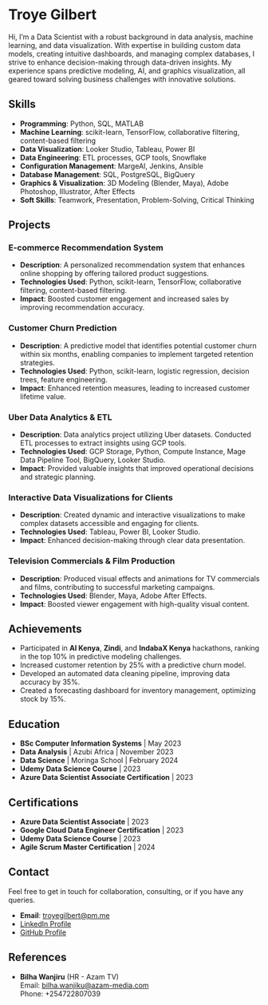 # Troye Gilbert

Hi, I’m a Data Scientist with a robust background in data analysis, machine learning, and data visualization. With expertise in building custom data models, creating intuitive dashboards, and managing complex databases, I strive to enhance decision-making through data-driven insights. My experience spans predictive modeling, AI, and graphics visualization, all geared toward solving business challenges with innovative solutions.

## Skills

- **Programming**: Python, SQL, MATLAB
- **Machine Learning**: scikit-learn, TensorFlow, collaborative filtering, content-based filtering
- **Data Visualization**: Looker Studio, Tableau, Power BI
- **Data Engineering**: ETL processes, GCP tools, Snowflake
- **Configuration Management**: MargeAI, Jenkins, Ansible
- **Database Management**: SQL, PostgreSQL, BigQuery
- **Graphics & Visualization**: 3D Modeling (Blender, Maya), Adobe Photoshop, Illustrator, After Effects
- **Soft Skills**: Teamwork, Presentation, Problem-Solving, Critical Thinking

## Projects

### E-commerce Recommendation System
- **Description**: A personalized recommendation system that enhances online shopping by offering tailored product suggestions.
- **Technologies Used**: Python, scikit-learn, TensorFlow, collaborative filtering, content-based filtering.
- **Impact**: Boosted customer engagement and increased sales by improving recommendation accuracy.

### Customer Churn Prediction
- **Description**: A predictive model that identifies potential customer churn within six months, enabling companies to implement targeted retention strategies.
- **Technologies Used**: Python, scikit-learn, logistic regression, decision trees, feature engineering.
- **Impact**: Enhanced retention measures, leading to increased customer lifetime value.

### Uber Data Analytics & ETL
- **Description**: Data analytics project utilizing Uber datasets. Conducted ETL processes to extract insights using GCP tools.
- **Technologies Used**: GCP Storage, Python, Compute Instance, Mage Data Pipeline Tool, BigQuery, Looker Studio.
- **Impact**: Provided valuable insights that improved operational decisions and strategic planning.

### Interactive Data Visualizations for Clients
- **Description**: Created dynamic and interactive visualizations to make complex datasets accessible and engaging for clients.
- **Technologies Used**: Tableau, Power BI, Looker Studio.
- **Impact**: Enhanced decision-making through clear data presentation.

### Television Commercials & Film Production
- **Description**: Produced visual effects and animations for TV commercials and films, contributing to successful marketing campaigns.
- **Technologies Used**: Blender, Maya, Adobe After Effects.
- **Impact**: Boosted viewer engagement with high-quality visual content.

## Achievements
- Participated in **AI Kenya**, **Zindi**, and **IndabaX Kenya** hackathons, ranking in the top 10% in predictive modeling challenges.
- Increased customer retention by 25% with a predictive churn model.
- Developed an automated data cleaning pipeline, improving data accuracy by 35%.
- Created a forecasting dashboard for inventory management, optimizing stock by 15%.

## Education
- **BSc Computer Information Systems** | May 2023
- **Data Analysis** | Azubi Africa | November 2023
- **Data Science** | Moringa School | February 2024
- **Udemy Data Science Course** | 2023
- **Azure Data Scientist Associate Certification** | 2023

## Certifications
- **Azure Data Scientist Associate** | 2023
- **Google Cloud Data Engineer Certification** | 2023
- **Udemy Data Science Course** | 2023
- **Agile Scrum Master Certification** | 2024

## Contact
Feel free to get in touch for collaboration, consulting, or if you have any queries.

- **Email**: [troyegilbert@pm.me](mailto:troyegilbert@pm.me)
- [LinkedIn Profile](https://www.linkedin.com/in/troyegilbert77/)
- [GitHub Profile](https://github.com/franchiseBoyz)

## References
- **Bilha Wanjiru** (HR - Azam TV)  
  Email: [bilha.wanjiku@azam-media.com](mailto:bilha.wanjiku@azam-media.com)  
  Phone: +254722807039
